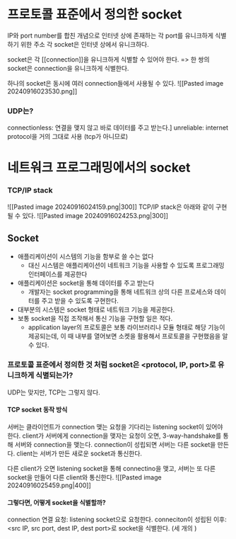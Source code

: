 # 프로토콜 표준에서 정의한 socket
IP와 port number를 합친 개념으로 인터넷 상에 존재하는 각 port를 유니크하게 식별하기 위한 주소
각 socket은 인터넷 상에서 유니크하다.

socket은 각 [[connection]]을 유니크하게 식별할 수 있어야 한다.
=> 한 쌍의 socket은 connection을 유니크하게 식별한다.

하나의 socket은 동시에 여러 connection들에서 사용될 수 있다.
![[Pasted image 20240916023530.png]]
### UDP는?
connectionless: 연결을 맺지 않고 바로 데이터를 주고 받는다.]
unreliable: internet protocol을 거의 그대로 사용 (tcp가 아니므로)

# 네트워크 프로그래밍에서의 socket
### TCP/IP stack
![[Pasted image 20240916024159.png|300]]
TCP/IP stack은 아래와 같이 구현될 수 있다.
![[Pasted image 20240916024253.png|300]]
## Socket
- 애플리케이션이 시스템의 기능을 함부로 쓸 수는 없다
	- 대신 시스템은 애플리케이션이 네트워크 기능을 사용할 수 있도록 프로그래밍 인터페이스를 제공한다
- 애플리케이션은 socket을 통해 데이터를 주고 받는다
	- 개발자는 socket programming을 통해 네트워크 상의 다른 프로세스와 데이터를 주고 받을 수 있도록 구현한다.
- 대부분의 시스템은 socket 형태로 네트워크 기능을 제공한다.
- 보통 socket을 직접 조작해서 통신 기능을 구현할 일은 적다.
	- application layer의 프로토콜은 보통 라이브러리나 모듈 형태로 해당 기능이 제공되는데, 이 때 내부를 열어보면 소켓을 활용해서 프로토콜을 구현했음을 알 수 있다.

### 프로토콜 표준에서 정의한 것 처럼 socket은 \<protocol, IP, port>로 유니크하게 식별되는가?
UDP는 맞지만, TCP는 그렇지 않다.

#### TCP socket 동작 방식
서버는 클라이언트가 connection 맺는 요청을 기다리는 listening socket이 있어야 한다.
client가 서버에게 connection을 맺자는 요청이 오면, 3-way-handshake를 통해 서버와 connection을 맺는다.
connection이 성립되면 서버는 다른 socket을 만든다. 
client는 서버가 만든 새로운 socket과 통신한다.

다른 client가 오면 listening socket을 통해 connectino을 맺고, 서버는 또 다른 socket을 만들어 다른 client와 통신한다.
![[Pasted image 20240916025459.png|400]]
#### 그렇다면, 어떻게 socket을 식별할까?
connection 연결 요청: listening socket으로 요청한다.
conneciton이 성립된 이후: \<src IP, src port, dest IP, dest port>로 socket을 식별한다. (세 개의 )